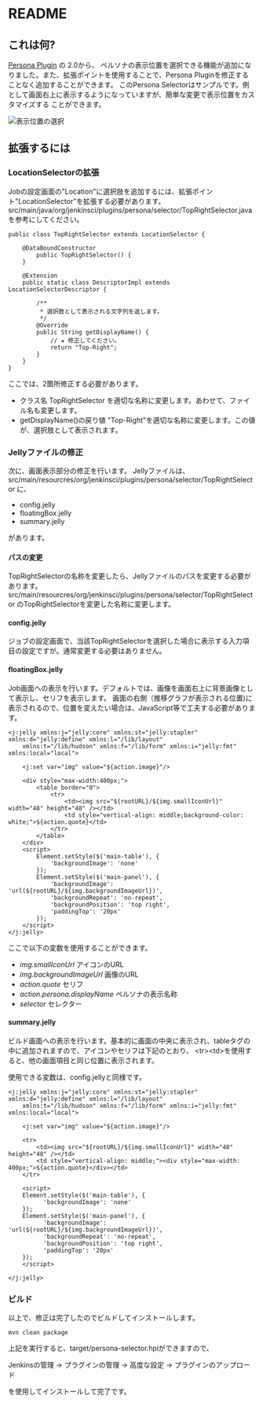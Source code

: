 # README


## これは何?

[Persona Plugin](https://wiki.jenkins-ci.org/display/JENKINS/Persona+Plugin) の 2.0から、
ペルソナの表示位置を選択できる機能が追加になりました。また、拡張ポイントを使用することで、Persona Pluginを修正することなく追加することができます。
このPersona Selectorはサンプルです。例として画面右上に表示するようになっていますが、簡単な変更で表示位置をカスタマイズする
ことができます。

![表示位置の選択](https://github.com/ssogabe/persona-selector/raw/master/selector.png)


## 拡張するには

### LocationSelectorの拡張

Jobの設定画面の"Location"に選択肢を追加するには、拡張ポイント"LocationSelector"を拡張する必要があります。
src/main/java/org/jenkinsci/plugins/persona/selector/TopRightSelector.java を参考にしてください。

    public class TopRightSelector extends LocationSelector {
    
        @DataBoundConstructor
            public TopRightSelector() {
        }

        @Extension
        public static class DescriptorImpl extends LocationSelectorDescriptor {

            /**
             * 選択肢として表示される文字列を返します。
             */
            @Override
            public String getDisplayName() {
                // ★ 修正してください。
                return "Top-Right";
            }
        }
    }

ここでは、2箇所修正する必要があります。

* クラス名 TopRightSelector を適切な名称に変更します。あわせて、ファイル名も変更します。
* getDisplayName()の戻り値 "Top-Right"を適切な名称に変更します。この値が、選択肢として表示されます。

### Jellyファイルの修正 

次に、画面表示部分の修正を行います。
Jellyファイルは、src/main/resourcres/org/jenkinsci/plugins/persona/selector/TopRightSelector に、

* config.jelly
* floatingBox.jelly
* summary.jelly

があります。

#### パスの変更

TopRightSelectorの名称を変更したら、Jellyファイルのパスを変更する必要があります。
src/main/resourcres/org/jenkinsci/plugins/persona/selector/TopRightSelector のTopRightSelectorを変更した名称に変更します。

#### config.jelly

ジョブの設定画面で、当該TopRightSelectorを選択した場合に表示する入力項目の設定ですが。通常変更する必要はありません。

#### floatingBox.jelly

Job画面への表示を行います。デフォルトでは、画像を画面右上に背景画像として表示し、セリフを表示します。
画面の右側（推移グラフが表示される位置)に表示されるので、位置を変えたい場合は、JavaScript等で工夫する必要があります。

    <j:jelly xmlns:j="jelly:core" xmlns:st="jelly:stapler" xmlns:d="jelly:define" xmlns:l="/lib/layout" 
        xmlns:t="/lib/hudson" xmlns:f="/lib/form" xmlns:i="jelly:fmt" xmlns:local="local">
    
        <j:set var="img" value="${action.image}"/>
        
        <div style="max-width:400px;">
            <table border="0"> 
                <tr>
                    <td><img src="${rootURL}/${img.smallIconUrl}" width="48" height="48" /></td>
                    <td style="vertical-align: middle;background-color: white;">${action.quote}</td>
                </tr>
            </table>
        </div>  
        <script>
            Element.setStyle($('main-table'), {
                'backgroundImage': 'none'
            });
            Element.setStyle($('main-panel'), {
                'backgroundImage': 'url(${rootURL}/${img.backgroundImageUrl})',
                'backgroundRepeat': 'no-repeat',
                'backgroundPosition': 'top right',
                'paddingTop': '20px'
            });
        </script>
    </j:jelly>


ここで以下の変数を使用することができます。

* *img.smallIconUrl*  アイコンのURL
* *img.backgroundImageUrl*  画像のURL
* *action.quote*  セリフ
* *action.persona.displayName*  ペルソナの表示名称
* *selector*  セレクター


#### summary.jelly

ビルド画面への表示を行います。基本的に画面の中央に表示され、tableタグの中に追加されますので、アイコンやセリフは下記のとおり、
&lt;tr>&lt;td>を使用すると、他の画面項目と同じ位置に表示されます。

使用できる変数は、config.jellyと同様です。

    <j:jelly xmlns:j="jelly:core" xmlns:st="jelly:stapler" xmlns:d="jelly:define" xmlns:l="/lib/layout" 
        xmlns:t="/lib/hudson" xmlns:f="/lib/form" xmlns:i="jelly:fmt" xmlns:local="local">

        <j:set var="img" value="${action.image}"/>

        <tr>
            <td><img src="${rootURL}/${img.smallIconUrl}" width="48" height="48" /></td>
            <td style="vertical-align: middle;"><div style="max-width: 400px;">${action.quote}</div></td>
        </tr>

        <script>
        Element.setStyle($('main-table'), {
              'backgroundImage': 'none'
        });
        Element.setStyle($('main-panel'), {
              'backgroundImage': 'url(${rootURL}/${img.backgroundImageUrl})',
              'backgroundRepeat': 'no-repeat',
              'backgroundPosition': 'top right',
              'paddingTop': '20px'
        });
        </script>

    </j:jelly>

### ビルド

以上で、修正は完了したのでビルドしてインストールします。

    mvn clean package

上記を実行すると、target/persona-selector.hpiができますので、

Jenkinsの管理 -> プラグインの管理 -> 高度な設定 -> プラグインのアップロード 

を使用してインストールして完了です。
